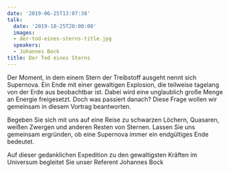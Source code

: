 ```yaml
---
date: '2019-06-25T13:07:38'
talk:
  date: '2019-10-25T20:00:00'
  images:
  - der-tod-eines-sterns-title.jpg
  speakers:
  - Johannes Bock
title: Der Tod eines Sterns
---
```

Der Moment, in dem einem Stern der Treibstoff ausgeht nennt sich Supernova. Ein Ende mit einer gewaltigen Explosion, die teilweise tagelang von der Erde aus beobachtbar ist. Dabei wird eine unglaublich große Menge an Energie freigesetzt. Doch was passiert danach? Diese Frage wollen wir gemeinsam in diesem Vortrag beantworten.

Begeben Sie sich mit uns auf eine Reise zu schwarzen Löchern, Quasaren, weißen Zwergen und anderen Resten von Sternen. Lassen Sie uns gemeinsam ergründen, ob eine Supernova immer ein endgültiges Ende bedeutet.



Auf dieser gedanklichen Expedition zu den gewaltigsten Kräften im Universum begleitet Sie unser Referent Johannes Bock

